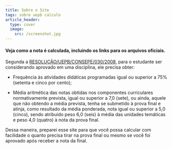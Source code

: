 ```yaml
---
title: Sobre o Site
tags: sobre uepb calculo
article_header:
  type: cover
  image:
    src: /screenshot.jpg
---
```


#### Veja como a nota é calculada, incluindo os links para os arquivos oficiais.

Segunda a <a href="https://auniao.pb.gov.br/servicos/arquivo-digital/doe/2009/fevereiro/diario-oficial-19-02-2009.pdf/@@download/file/Diario%20Oficial%2019-02-2009.pdf">RESOLUÇÃO/UEPB/CONSEPE/030/2008</a>, para o estudante ser considerando aprovado em uma disciplina, ele precisa obter:

* Frequência às atividades didáticas programadas igual ou superior a 75% (setenta e cinco por cento);

* Média aritmética das notas obtidas nos componentes curriculares normativamente prevista, igual ou superior a 7,0 (sete), ou ainda, aquele que não obtendo a média prevista, tenha se submetido à prova final e atinja, como resultado da média ponderada, nota igual ou superior a 5,0 (cinco), sendo atribuído peso 6,0 (seis) à média das unidades temáticas e peso 4,0 (quatro) à nota da prova final. 

Dessa maneira, preparei esse site para que você possa calcular com facilidade o quanto precisa tirar na prova final ou mesmo se você foi aprovado após receber a nota da final.


<!--more-->
